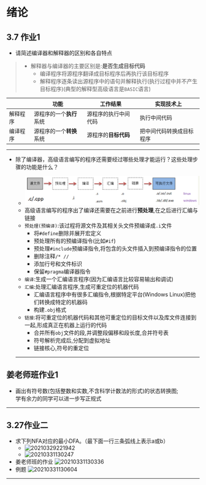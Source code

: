 <!--
 * @Author: your name
 * @Date: 2021-03-08 22:01:36
 * @LastEditTime: 2021-04-17 17:25:46
 * @LastEditors: Please set LastEditors
 * @Description: In User Settings Edit
 * @FilePath: \junior-lessons_second-term\编译技术\Exercise.md
-->
# 绪论

## 3.7 作业1
- 请简述编译器和解释器的区别和各自特点
> - 解释器与编译器的主要区别是:**是否生成目标代码**
>   - 编译程序将源程序翻译成目标程序后再执行该目标程序
>   - 解释程序逐条读出源程序中的语句并解释执行(执行过程中并不产生目标程序)(典型的解释型高级语言是`BASIC`语言)

|   | 功能 | 工作结果 | 实现技术上 |
| - | - | - | - |
| 解释程序 | 源程序的一个**执行**系统 | 源程序的执行中间代码 | 执行中间代码 |
| 编译程序 | 源程序的一个**转换**系统 | 源程序的**目标代码** | 把中间代码转换成目标程序 |

---
- 除了编译器，高级语言编写的程序还需要经过哪些处理才能运行？这些处理步骤的功能是什么？
  - ![Helloworld执行过程](res/img/Helloworld程序执行过程.png)
  - 高级语言编写的程序出了编译还需要在之前进行**预处理**,在之后进行汇编与链接
  - `预处理(预编译)`:该过程将源文件及其相关头文件预编译成`.i`文件
    - 将`#define`删除并展开宏定义
    - 预处理所有的预编译指令(比如`#if`)
    - 预处理`#include`预编译指令,将包含的头文件插入到预编译指令的位置
    - 删除注释`/* //`
    - 添加行号和文件标识
    - 保留`#pragma`编译器指令
  - `编译`:生成一个汇编语言程序(因为汇编语言比较容易输出和调试)
  - `汇编`:处理汇编语言程序,生成可重定位的机器代码
    - 汇编语言程序中有很多汇编指令,根据特定平台(Windows Linux)把他们转换成特定的机器码
    - 构建`.obj`格式
  - `链接`:将可重定位的机器代码和其他可重定位的目标文件以及库文件连接到一起,形成真正在机器上运行的代码
    - 合并所有`obj`文件的段,并调整段偏移和段长度,合并符号表
    - 符号解析完成后,分配到虚拟地址
    - 链接核心,符号的重定位

  ----
## 姜老师班作业1
- 画出有符号数(包括整数和实数,不含科学计数法的形式)的状态转换图;  
  学有余力的同学可以进一步写正规式




---
## 3.27作业二
- 求下列NFA对应的最小DFA。（最下面一行三条弧线上表示a或b）
  - ![20210329221942](http:cdn.ayusummer233.top/img/20210329221942.png)
  - ![20210331130247](http:cdn.ayusummer233.top/img/20210331130247.png)
- 姜老师班的作业
  ![20210331130336](http:cdn.ayusummer233.top/img/20210331130336.png)
- 例题
  ![20210331130604](http:cdn.ayusummer233.top/img/20210331130604.png)

---
## 